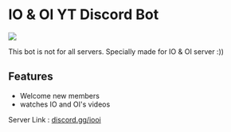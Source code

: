 
# IO & OI YT Discord Bot 
![](https://cdn.discordapp.com/avatars/786872030799593492/0ffcfad0bb2db1531ba927264e20addc.webp?size=80)

This bot is not for all servers. Specially made for IO & OI server :))



## Features

- Welcome new members
- watches IO and OI's videos

  
Server Link : [discord.gg/iooi](https://discord.gg/iooi)
